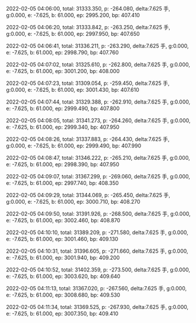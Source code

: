 2022-02-05 04:06:00, total: 31333.350, p: -264.080, delta:7.625 手, g:0.000, e: -7.625, b: 61.000, ep: 2995.200, bp: 407.410

2022-02-05 04:06:20, total: 31333.842, p: -263.250, delta:7.625 手, g:0.000, e: -7.625, b: 61.000, ep: 2997.950, bp: 407.650

2022-02-05 04:06:41, total: 31336.211, p: -263.290, delta:7.625 手, g:0.000, e: -7.625, b: 61.000, ep: 2998.790, bp: 407.760

2022-02-05 04:07:02, total: 31325.610, p: -262.800, delta:7.625 手, g:0.000, e: -7.625, b: 61.000, ep: 3001.200, bp: 408.000

2022-02-05 04:07:23, total: 31309.054, p: -259.450, delta:7.625 手, g:0.000, e: -7.625, b: 61.000, ep: 3001.430, bp: 407.610

2022-02-05 04:07:44, total: 31329.388, p: -262.910, delta:7.625 手, g:0.000, e: -7.625, b: 61.000, ep: 2999.490, bp: 407.800

2022-02-05 04:08:05, total: 31341.273, p: -264.260, delta:7.625 手, g:0.000, e: -7.625, b: 61.000, ep: 2999.340, bp: 407.950

2022-02-05 04:08:26, total: 31337.883, p: -264.430, delta:7.625 手, g:0.000, e: -7.625, b: 61.000, ep: 2999.490, bp: 407.990

2022-02-05 04:08:47, total: 31346.222, p: -265.210, delta:7.625 手, g:0.000, e: -7.625, b: 61.000, ep: 2998.390, bp: 407.950

2022-02-05 04:09:07, total: 31367.299, p: -269.060, delta:7.625 手, g:0.000, e: -7.625, b: 61.000, ep: 2997.740, bp: 408.350

2022-02-05 04:09:29, total: 31344.069, p: -265.450, delta:7.625 手, g:0.000, e: -7.625, b: 61.000, ep: 3000.710, bp: 408.270

2022-02-05 04:09:50, total: 31391.926, p: -268.500, delta:7.625 手, g:0.000, e: -7.625, b: 61.000, ep: 3002.460, bp: 408.870

2022-02-05 04:10:10, total: 31389.209, p: -271.580, delta:7.625 手, g:0.000, e: -7.625, b: 61.000, ep: 3001.460, bp: 409.130

2022-02-05 04:10:31, total: 31396.605, p: -271.660, delta:7.625 手, g:0.000, e: -7.625, b: 61.000, ep: 3001.940, bp: 409.200

2022-02-05 04:10:52, total: 31402.359, p: -273.500, delta:7.625 手, g:0.000, e: -7.625, b: 61.000, ep: 3003.620, bp: 409.640

2022-02-05 04:11:13, total: 31367.020, p: -267.560, delta:7.625 手, g:0.000, e: -7.625, b: 61.000, ep: 3008.680, bp: 409.530

2022-02-05 04:11:34, total: 31369.525, p: -267.930, delta:7.625 手, g:0.000, e: -7.625, b: 61.000, ep: 3007.350, bp: 409.410